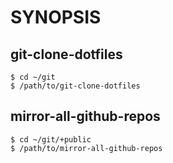 
# SYNOPSIS
## git-clone-dotfiles

    $ cd ~/git
    $ /path/to/git-clone-dotfiles

## mirror-all-github-repos

    $ cd ~/git/+public
    $ /path/to/mirror-all-github-repos
